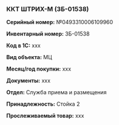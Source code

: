 ### ККТ ШТРИХ-М (ЗБ-01538)  </br>

**Серийный номер:** №0493310006109960 </br>

**Инвентарный номер:** ЗБ-01538 </br>

**Код в 1С:** xxx </br> 

**Вид объекта:** МЦ

**Месяц/год покупки:** xxx </br>

**Документы:** xxx </br>

**Отдел:** Служба приема и размещения  </br>

**Принадлежность:** Стойка 2 </br>

**Прослеживаемый товар:** xxx


